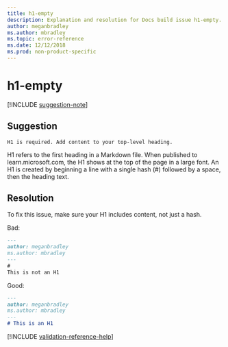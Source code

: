 ```yaml
---
title: h1-empty
description: Explanation and resolution for Docs build issue h1-empty.
author: meganbradley
ms.author: mbradley
ms.topic: error-reference
ms.date: 12/12/2018
ms.prod: non-product-specific
---
```

# h1-empty

[!INCLUDE [suggestion-note](includes/suggestion-note.md)]

## Suggestion

`H1 is required. Add content to your top-level heading.`

H1 refers to the first heading in a Markdown file. When published to learn.microsoft.com, the H1 shows at the top of the page in a large font. An H1 is created by beginning a line with a single hash (#) followed by a space, then the heading text.

## Resolution

To fix this issue, make sure your H1 includes content, not just a hash.

Bad:

```markdown
---
author: meganbradley
ms.author: mbradley
---
#
This is not an H1
```

Good:

```markdown
---
author: meganbradley
ms.author: mbradley
---
# This is an H1
```

<!--make sure to add this file to your includes folder and verify the path-->
[!INCLUDE [validation-reference-help](includes/validation-reference-help.md)]
